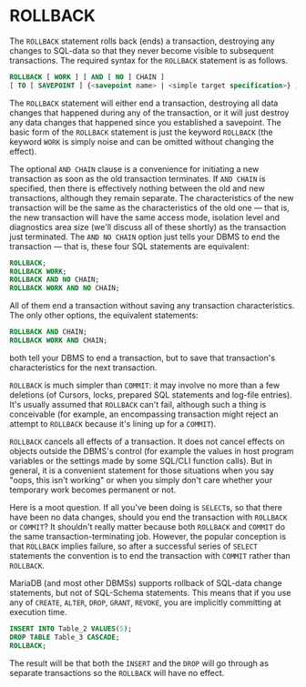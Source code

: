 # ROLLBACK

The `ROLLBACK` statement rolls back (ends) a transaction, destroying any changes to SQL-data so that they never become visible to subsequent transactions. The required syntax for the `ROLLBACK` statement is as follows.

```sql
ROLLBACK [ WORK ] [ AND [ NO ] CHAIN ] 
[ TO [ SAVEPOINT ] {<savepoint name> | <simple target specification>} ]
```

The `ROLLBACK` statement will either end a transaction, destroying all data changes that happened during any of the transaction, or it will just destroy any data changes that happened since you established a savepoint. The basic form of the `ROLLBACK` statement is just the keyword `ROLLBACK` (the keyword `WORK` is simply noise and can be omitted without changing the effect).

The optional `AND CHAIN` clause is a convenience for initiating a new transaction as soon as the old transaction terminates. If `AND CHAIN` is specified, then there is effectively nothing between the old and new transactions, although they remain separate. The characteristics of the new transaction will be the same as the characteristics of the old one <span>—</span> that is, the new transaction will have the same access mode, isolation level and diagnostics area size (we'll discuss all of these shortly) as the transaction just terminated. The `AND NO CHAIN` option just tells your DBMS to end the transaction <span>—</span> that is, these four SQL statements are equivalent:

```sql
ROLLBACK; 
ROLLBACK WORK; 
ROLLBACK AND NO CHAIN; 
ROLLBACK WORK AND NO CHAIN; 
```

All of them end a transaction without saving any transaction characteristics. The only other options, the equivalent statements:

```sql
ROLLBACK AND CHAIN;
ROLLBACK WORK AND CHAIN;
```

both tell your DBMS to end a transaction, but to save that transaction's characteristics for the next transaction.

`ROLLBACK` is much simpler than `COMMIT`: it may involve no more than a few deletions (of Cursors, locks, prepared SQL statements and log-file entries). It's usually assumed that `ROLLBACK` can't fail, although such a thing is conceivable (for example, an encompassing transaction might reject an attempt to `ROLLBACK` because it's lining up for a `COMMIT`).

`ROLLBACK` cancels all effects of a transaction. It does not cancel effects on objects outside the DBMS's control (for example the values in host program variables or the settings made by some SQL/CLI function calls). But in general, it is a convenient statement for those situations when you say "oops, this isn't working" or when you simply don't care whether your temporary work becomes permanent or not.

Here is a moot question. If all you've been doing is `SELECT`s, so that there have been no data changes, should you end the transaction with `ROLLBACK` or `COMMIT`? It shouldn't really matter because both `ROLLBACK` and `COMMIT` do the same transaction-terminating job. However, the popular conception is that `ROLLBACK` implies failure, so after a successful series of `SELECT` statements the convention is to end the transaction with `COMMIT` rather than `ROLLBACK`.

MariaDB (and most other DBMSs) supports rollback of SQL-data change statements, but not of SQL-Schema statements. This means that if you use any of `CREATE`, `ALTER`, `DROP`, `GRANT`, `REVOKE`, you are implicitly committing at execution time.

```sql
INSERT INTO Table_2 VALUES(5); 
DROP TABLE Table_3 CASCADE; 
ROLLBACK; 
```

The result will be that both the `INSERT` and the `DROP` will go through as separate transactions so the `ROLLBACK` will have no effect.